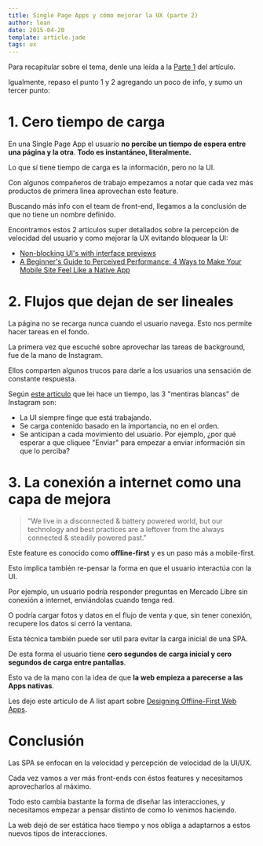```yaml
---
title: Single Page Apps y cómo mejorar la UX (parte 2)
author: lean
date: 2015-04-20
template: article.jade
tags: ux
---
```


Para recapitular sobre el tema, denle una leída a la [Parte 1](#) del artículo.

Igualmente, repaso el punto 1 y 2 agregando un poco de info, y sumo un tercer punto:

# 1. Cero tiempo de carga

En una Single Page App el usuario **no percibe un tiempo de espera entre una página y la otra**. **Todo es instantáneo, literalmente.**

Lo que sí tiene tiempo de carga es la información, pero no la UI.

Con algunos compañeros de trabajo empezamos a notar que cada vez más productos de primera linea aprovechan este feature.

Buscando más info con el team de front-end, llegamos a la conclusión de que no tiene un nombre definido.

Encontramos estos 2 artículos super detallados sobre la percepción de velocidad del usuario y como mejorar la UX evitando bloquear la UI:

- [Non-blocking UI's with interface previews](http://www.callumhart.com/blog/non-blocking-uis-with-interface-previews)
- [A Beginner's Guide to Perceived Performance: 4 Ways to Make Your Mobile Site Feel Like a Native App](http://www.mobify.com/blog/beginners-guide-to-perceived-performance/)

# 2. Flujos que dejan de ser lineales

La página no se recarga nunca cuando el usuario navega. Esto nos permite hacer tareas en el fondo.

La primera vez que escuché sobre aprovechar las tareas de background, fue de la mano de Instagram.

Ellos comparten algunos trucos para darle a los usuarios una sensación de constante respuesta.

Según [este artículo](http://www.fastcodesign.com/1669788/the-3-white-lies-behind-instagrams-lightning-speed) que lei hace un tiempo, las 3 "mentiras blancas" de Instagram son:

- La UI siempre finge que está trabajando.
- Se carga contenido basado en la importancia, no en el orden.
- Se anticipan a cada movimiento del usuario. Por ejemplo, ¿por qué esperar a que cliquee "Enviar" para empezar a enviar información sin que lo perciba?

# 3. La conexión a internet como una capa de mejora

> "We live in a disconnected & battery powered world, but our technology and best practices are a leftover from the always connected & steadily powered past."

Este feature es conocido como **offline-first** y es un paso más a mobile-first.

Esto implica también re-pensar la forma en que el usuario interactúa con la UI.

Por ejemplo, un usuario podría responder preguntas en Mercado Libre sin conexión a internet, enviándolas cuando tenga red.

O podría cargar fotos y datos en el flujo de venta y que, sin tener conexión, recupere los datos si cerró la ventana.

Esta técnica también puede ser util para evitar la carga inicial de una SPA.

De esta forma el usuario tiene **cero segundos de carga inicial y cero segundos de carga entre pantallas**.

Esto va de la mano con la idea de que **la web empieza a parecerse a las Apps nativas**.

Les dejo este artículo de A list apart sobre [Designing Offline-First Web Apps](http://alistapart.com/article/offline-first).

# Conclusión

Las SPA se enfocan en la velocidad y percepción de velocidad de la UI/UX.

Cada vez vamos a ver más front-ends con éstos features y necesitamos aprovecharlos al máximo.

Todo esto cambia bastante la forma de diseñar las interacciones, y necesitamos empezar a pensar distinto de como lo venimos haciendo.

La web dejó de ser estática hace tiempo y nos obliga a adaptarnos a estos nuevos tipos de interacciones.
